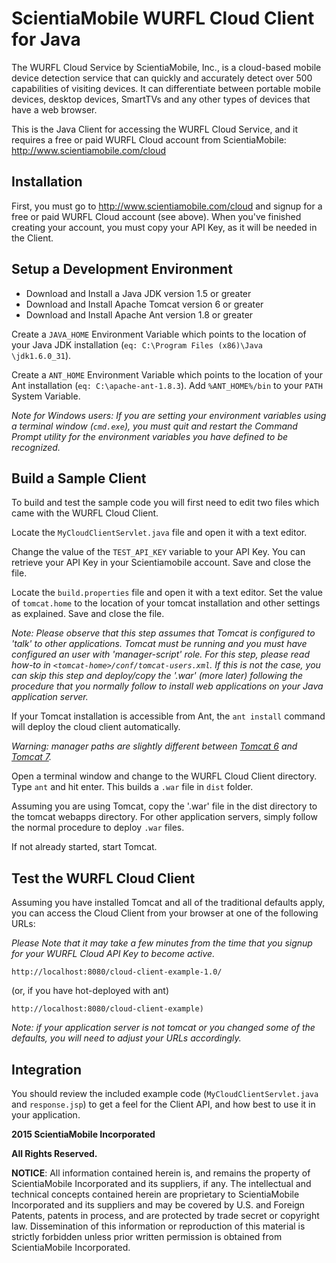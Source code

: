 # ScientiaMobile WURFL Cloud Client for Java

The WURFL Cloud Service by ScientiaMobile, Inc., is a cloud-based
mobile device detection service that can quickly and accurately
detect over 500 capabilities of visiting devices.  It can differentiate
between portable mobile devices, desktop devices, SmartTVs and any 
other types of devices that have a web browser.

This is the Java Client for accessing the WURFL Cloud Service, and
it requires a free or paid WURFL Cloud account from ScientiaMobile:
http://www.scientiamobile.com/cloud 

Installation
------------

First, you must go to http://www.scientiamobile.com/cloud and signup
for a free or paid WURFL Cloud account (see above).  When you've finished
creating your account, you must copy your API Key, as it will be needed in
the Client.

Setup a Development Environment
-------------------------------

* Download and Install a Java JDK version 1.5 or greater
* Download and Install Apache Tomcat version 6 or greater
* Download and Install Apache Ant version 1.8 or greater

Create a `JAVA_HOME` Environment Variable which points to the location of your
Java JDK installation (`eq: C:\Program Files (x86)\Java \jdk1.6.0_31`).

Create a `ANT_HOME` Environment Variable which points to the location of your
Ant installation (`eq: C:\apache-ant-1.8.3`). Add `%ANT_HOME%/bin` to your
`PATH` System Variable.

*Note for Windows users: If you are setting your environment variables 
using a terminal window (`cmd.exe`), you must quit and restart the Command Prompt
utility for the environment variables you have defined to be recognized.*

Build a Sample Client
---------------------

To build and test the sample code you will first need to edit two files which
came with the WURFL Cloud Client.

Locate the `MyCloudClientServlet.java` file and open it with a text editor.

Change the value of the `TEST_API_KEY` variable to your API Key. You can retrieve
your API Key in your Scientiamobile account. Save and close the file.

Locate the `build.properties` file and open it with a text editor. Set the value of
`tomcat.home` to the location of your tomcat installation and other settings as
explained. Save and close the file. 

*Note: Please observe that this step assumes that Tomcat is configured
to 'talk' to other applications. Tomcat must be running and you must have
configured an user with 'manager-script' role. For this step, please read
how-to in `<tomcat-home>/conf/tomcat-users.xml`. If this is not the case,
you can skip this step and deploy/copy the '.war' (more later) following
the procedure that you normally follow to install web applications on your
Java application server.*

If your Tomcat installation is accessible from Ant, the `ant install`
command will deploy the cloud client automatically.

*Warning: manager paths are slightly different between [Tomcat 6](http://tomcat.apache.org/tomcat-6.0-doc/manager-howto.html#Executing%20Manager%20Commands%20With%20Ant) and [Tomcat 7](http://tomcat.apache.org/tomcat-7.0-doc/manager-howto.html#Executing%20Manager%20Commands%20With%20Ant).*

Open a terminal window and change to the WURFL Cloud Client directory. Type
`ant` and hit enter. This builds a `.war` file in `dist` folder.

Assuming you are using Tomcat, copy the '.war' file in the dist directory to
the  tomcat webapps directory. For other application servers, simply follow
the normal procedure to deploy `.war` files.

If not already started, start Tomcat.

Test the WURFL Cloud Client
---------------------------

Assuming you have installed Tomcat and all of the traditional defaults apply,
you can access the Cloud Client from your browser at one of the following URLs: 

*Please Note that it may take a few minutes from the time that you signup
for your WURFL Cloud API Key to become active.*

`http://localhost:8080/cloud-client-example-1.0/`

(or, if you have hot-deployed with ant)

`http://localhost:8080/cloud-client-example)`

*Note: if your application server is not tomcat or you changed some of the
defaults, you will need to adjust your URLs accordingly.*

Integration
-----------

You should review the included example code (`MyCloudClientServlet.java` and `response.jsp`)
to get a feel for the Client API, and how best to use it in your application.

**2015 ScientiaMobile Incorporated**

**All Rights Reserved.**

**NOTICE**:  All information contained herein is, and remains the property of
ScientiaMobile Incorporated and its suppliers, if any.  The intellectual
and technical concepts contained herein are proprietary to ScientiaMobile
Incorporated and its suppliers and may be covered by U.S. and Foreign
Patents, patents in process, and are protected by trade secret or copyright
law. Dissemination of this information or reproduction of this material is
strictly forbidden unless prior written permission is obtained from 
ScientiaMobile Incorporated.
